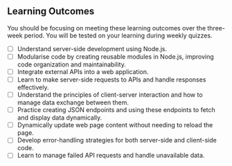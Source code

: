 ## Learning Outcomes

You should be focusing on meeting these learning outcomes over the three-week period. You will be tested on your learning during weekly quizzes.

- [ ] Understand server-side development using Node.js.
- [ ] Modularise code by creating reusable modules in Node.js, improving code organization and maintainability.
- [ ] Integrate external APIs into a web application.
- [ ] Learn to make server-side requests to APIs and handle responses effectively.
- [ ] Understand the principles of client-server interaction and how to manage data exchange between them.
- [ ] Practice creating JSON endpoints and using these endpoints to fetch and display data dynamically.
- [ ] Dynamically update web page content without needing to reload the page.
- [ ] Develop error-handling strategies for both server-side and client-side code.
- [ ] Learn to manage failed API requests and handle unavailable data.